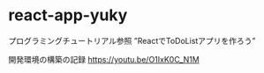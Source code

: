# react-app-yuky


プログラミングチュートリアル参照
”ReactでToDoListアプリを作ろう”



開発環境の構築の記録
https://youtu.be/O1IxK0C_N1M
